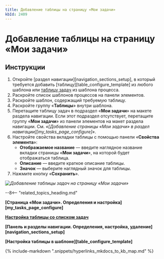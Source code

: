```yaml
---
title: Добавление таблицы на страницу «Мои задачи»
kbId: 2409
---
```


# Добавление таблицы на страницу «Мои задачи»

## Инструкции

1. Откройте [раздел навигации][navigation_sections_setup], в который требуется добавить [таблицу][table_configure_template] из любого шаблона или [таблицу задач](https://kb.comindware.ru/article.php?id=2408) из шаблона процесса.
2. Раскройте список шаблонов процессов на панели элементов.
3. Раскройте шаблон, содержащий требуемую таблицу.
4. Раскройте группу «**Таблицы**» внутри шаблона.
5. Перетащите таблицу задач в подраздел «**Мои задачи**» на макете раздела навигации. Если этот подраздел отсутствует, перетащите группу «**Мои задачи**» из панели элементов на макет раздела навигации. См. *«[Добавление страницы «Мои задачи» в раздел навигации][my_tasks_page_configure]»*.
6. Настройте свойства вкладки таблицы с помощью панели «**Свойства элемента**»:
    - **Отображаемое название** — введите наглядное название вкладки страницы «**Мои задачи**», на которой будет отображаться таблица.
    - **Описание** — введите краткое описание таблицы.
    - **Значок** — выберите наглядный значок для таблицы.
7. Нажмите кнопку «**Сохранить**».

_![Добавление таблицы задач на страницу «Мои задачи»](https://kb.comindware.ru/assets/img_64d637419ab49.png)_

--8<-- "related_topics_heading.md"

**[Страница «Мои задачи». Определения и настройка][my_tasks_page_configure]**

**[Настройка таблицы со списком задач](https://kb.comindware.ru/article.php?id=2408)**

**[Панель и разделы навигации. Определения, настройка, удаление][navigation_sections_setup]**

**[Настройка таблицы в шаблоне][table_configure_template]**

{% include-markdown ".snippets/hyperlinks_mkdocs_to_kb_map.md" %}

